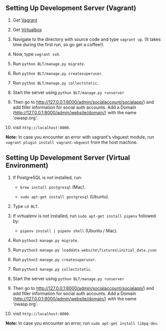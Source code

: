 ## Setting Up Development Server (Vagrant)

1. Get [Vagrant](https://www.vagrantup.com/)

2. Get [Virtualbox](https://www.virtualbox.org/)

3. Navigate to the directory with source code and type `vagrant up`. (It takes time during the first run, so go get a coffee!).

4. Now, type `vagrant ssh`.

5. Run `python BLT/manage.py migrate`.

6. Run `python BLT/manage.py createsuperuser`.

7. Run `python BLT/manage.py collectstatic`.

8. Start the server using `python BLT/manage.py runserver`

9. Then go to http://127.0.0.1:8000/admin/socialaccount/socialapp/) and add filler information for social auth accounts. Add a Domain (http://127.0.0.1:8000/admin/website/domain/) with the name 'owasp.org'.

10. visit `http://localhost:8000`.

**Note:** In case you encounter an error with vagrant's vbguest module, run `vagrant plugin install vagrant-vbguest` from the host machine.

## Setting Up Development Server (Virtual Environment)

1. If PostgreSQL is not installed, run:

   - `brew install postgresql` (Mac).

   - `sudo apt-get install postgresql` (Ubuntu).

2. Type `cd BLT`.

3. If virtualenv is not installed, run `sudo apt-get install pipenv` followed by:

   - `pipenv install | pipenv shell` (Ubuntu / Mac).

4. Run `python3 manage.py migrate`.

5. Run `python3 manage.py loaddata website\fixtures\initial_data.json`

6. Run `python3 manage.py createsuperuser`.

7. Run `python3 manage.py collectstatic`.

8. Start the server using `python BLT/manage.py runserver`

9. Then go to http://127.0.0.1:8000/admin/socialaccount/socialapp/) and add filler information for social auth accounts. Add a Domain (http://127.0.0.1:8000/admin/website/domain/) with the name 'owasp.org'.

10. visit `http://localhost:8000`.

**Note:** In case you encounter an error, run `sudo apt-get install libpq-dev`.
